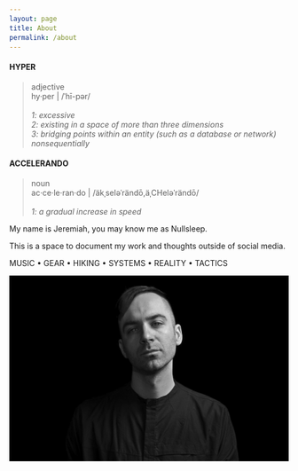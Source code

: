 ```yaml
---
layout: page
title: About
permalink: /about
---
```


#### HYPER

> adjective<br>
> hy·​per | /ˈhī-pər/<br>
> <br>
> _1: excessive_<br>
> _2: existing in a space of more than three dimensions_<br>
> _3: bridging points within an entity (such as a database or network) nonsequentially_

#### ACCELERANDO

> noun<br>
> ac·​ce·​le·​ran·​do | /äkˌseləˈrändō,äˌCHeləˈrändō/<br>
> <br>
> _1: a gradual increase in speed_

My name is Jeremiah, you may know me as Nullsleep.

This is a space to document my work and thoughts outside of social media. 

MUSIC • GEAR • HIKING • SYSTEMS • REALITY • TACTICS

![nullsleep-photo](/assets/image/about/nullsleep-photo-promo.jpg)